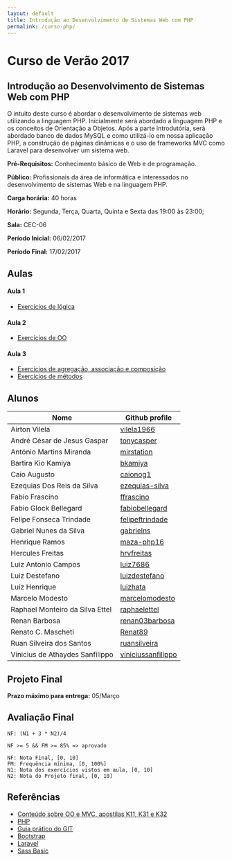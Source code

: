 ```yaml
---
layout: default
title: Introdução ao Desenvolvimento de Sistemas Web com PHP
permalink: /curso-php/
---
```


# Curso de Verão 2017

## Introdução ao Desenvolvimento de Sistemas Web com PHP

O intuito deste curso é abordar o desenvolvimento de sistemas web utilizando a linguagem PHP. Inicialmente será abordado a linguagem PHP e os conceitos de Orientação a Objetos. Após a parte introdutória, será abordado banco de dados MySQL e como utilizá-lo em nossa aplicação PHP, a construção de páginas dinâmicas e o uso de frameworks MVC como Laravel para desenvolver um sistema web.

**Pré-Requisitos:** Conhecimento básico de Web e de programação.

**Público:** Profissionais da área de informática e interessados no desenvolvimento de sistemas Web e na linguagem PHP.

**Carga horária:** 40 horas

**Horário:** Segunda, Terça, Quarta, Quinta e Sexta das 19:00 às 23:00;

**Sala:** CEC-06

**Período Inicial:** 06/02/2017

**Período Final:** 17/02/2017

## Aulas

#### Aula 1
* [Exercícios de lógica](https://gist.github.com/mrezende/788289758ec5139d6300a77f21c3dcfe)

#### Aula 2

* [Exercícios de OO](https://gist.github.com/mrezende/0e766190493fd6bc0b8b7ffdd7e99300)

#### Aula 3
* [Exercícios de agregação, associação e composição](https://gist.github.com/mrezende/a8ca3c7ea47aba794cb25ce30f552566)
* [Exercícios de métodos](https://gist.github.com/mrezende/5ad5a4488b6b16f479114d0063366d51)

## Alunos

Nome | Github profile
------------- | --------------
Airton Vilela | [vilela1966](https://github.com/vilela1966)
André César de Jesus Gaspar | [tonycasper](https://github.com/tonycasper)
António Martins Miranda | [mirstation](https://github.com/MirStation)
Bartira Kio Kamiya | [bkamiya](https://github.com/bkamiya)
Caio Augusto | [caionog1](https://github.com/Caionog1)
Ezequias Dos Reis da Silva | [ezequias-silva](https://github.com/ezequias-silva)
Fabio Frascino | [ffrascino](https://github.com/ffrascino)
Fabio Glock Bellegard | [fabiobellegard](https://github.com/fabiobellegard)
Felipe Fonseca Trindade | [felipeftrindade](https://github.com/felipeftrindade)
Gabriel Nunes da Silva | [gabrielns](https://github.com/gabrielns)
Henrique Ramos | [maza-php16](https://github.com/maza-php16)
Hercules Freitas | [hrvfreitas](https://github.com/hrvfreitas)
Luiz Antonio Campos | [luiz7686](https://github.com/luiz7686)
Luiz Destefano | [luizdestefano](https://github.com/luizdestefano)
Luiz Henrique | [luizhata](https://github.com/luizhata)
Marcelo Modesto | [marcelomodesto](https://github.com/marcelomodesto)
Raphael Monteiro da Silva Ettel | [raphaelettel](https://github.com/raphaelettel)
Renan Barbosa | [renan03barbosa](https://github.com/renan03barbosa)
Renato C. Mascheti | [Renat89](https://github.com/Renat89)
Ruan Silveira dos Santos | [ruansilveira](https://github.com/ruansilveira)
Vinicius de Athaydes Sanfilippo | [viniciussanfilippo](https://github.com/viniciussanfilippo)


## Projeto Final

**Prazo máximo para entrega:** 05/Março

## Avaliação Final

```
NF: (N1 + 3 * N2)/4

NF >= 5 && FM >= 85% => aprovado

NF: Nota Final, [0, 10]
FM: Frequência mínima, [0, 100%]
N1: Nota dos exercícios vistos em aula, [0, 10]
N2: Nota do Projeto final, [0, 10]

```

## Referências

* [Conteúdo sobre OO e MVC, apostilas K11, K31 e K32](http://www.k19.com.br)
* [PHP](http://php.net/manual/en/langref.php)
* [Guia prático do GIT](http://rogerdudler.github.io/git-guide/index.pt_BR.html)
* [Bootstrap](http://getbootstrap.com/)
* [Laravel](https://laravel.com/docs/5.4/)
* [Sass Basic](http://sass-lang.com/guide)
